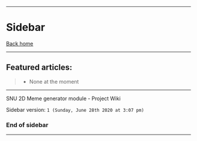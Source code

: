 
***

# Sidebar

[Back home](https://github.com/seanpm2001/SNU_2D_Meme_Gen/wiki/)

***

## Featured articles:

> * None at the moment

***

SNU 2D Meme generator module - Project Wiki

Sidebar version: `1 (Sunday, June 28th 2020 at 3:07 pm)`

### End of sidebar

***
